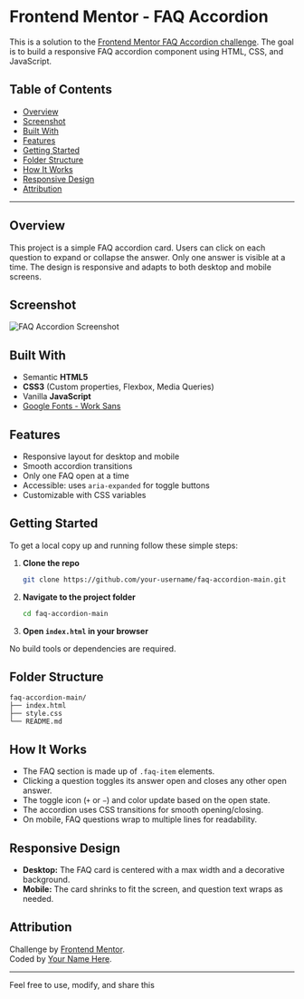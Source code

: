 # Frontend Mentor - FAQ Accordion

This is a solution to the [Frontend Mentor FAQ Accordion challenge](https://www.frontendmentor.io/challenges/faq-accordion-card-XlyjD0Oam). The goal is to build a responsive FAQ accordion component using HTML, CSS, and JavaScript.

## Table of Contents

- [Overview](#overview)
- [Screenshot](#screenshot)
- [Built With](#built-with)
- [Features](#features)
- [Getting Started](#getting-started)
- [Folder Structure](#folder-structure)
- [How It Works](#how-it-works)
- [Responsive Design](#responsive-design)
- [Attribution](#attribution)

---

## Overview

This project is a simple FAQ accordion card. Users can click on each question to expand or collapse the answer. Only one answer is visible at a time. The design is responsive and adapts to both desktop and mobile screens.

## Screenshot

![FAQ Accordion Screenshot](./screenshot.png)

## Built With

- Semantic **HTML5**
- **CSS3** (Custom properties, Flexbox, Media Queries)
- Vanilla **JavaScript**
- [Google Fonts - Work Sans](https://fonts.google.com/specimen/Work+Sans)

## Features

- Responsive layout for desktop and mobile
- Smooth accordion transitions
- Only one FAQ open at a time
- Accessible: uses `aria-expanded` for toggle buttons
- Customizable with CSS variables

## Getting Started

To get a local copy up and running follow these simple steps:

1. **Clone the repo**
   ```bash
   git clone https://github.com/your-username/faq-accordion-main.git
   ```

2. **Navigate to the project folder**
   ```bash
   cd faq-accordion-main
   ```

3. **Open `index.html` in your browser**

No build tools or dependencies are required.

## Folder Structure

```
faq-accordion-main/
├── index.html
├── style.css
└── README.md
```

## How It Works

- The FAQ section is made up of `.faq-item` elements.
- Clicking a question toggles its answer open and closes any other open answer.
- The toggle icon (`+` or `−`) and color update based on the open state.
- The accordion uses CSS transitions for smooth opening/closing.
- On mobile, FAQ questions wrap to multiple lines for readability.

## Responsive Design

- **Desktop:** The FAQ card is centered with a max width and a decorative background.
- **Mobile:** The card shrinks to fit the screen, and question text wraps as needed.

## Attribution

Challenge by [Frontend Mentor](https://www.frontendmentor.io?ref=challenge).  
Coded by [Your Name Here](#).

---

Feel free to use, modify, and share this